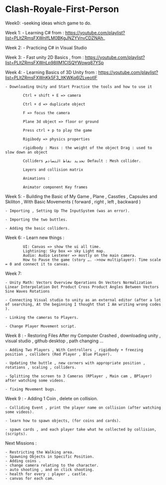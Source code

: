 # Clash-Royale-First-Person

Week0:
	-seeking ideas which game to do.

Week 1:
	- Learning C# from : https://youtube.com/playlist?list=PLltZRmsFXWnIfLM0BKgJNZYVnvCDZNAh_

Week 2:
	- Practicing C# in Visual Studio

Week 3:
	- Fast unity 2D Basics , from : https://youtube.com/playlist?list=PLltZRmsFXWnLp98IIM1CISQYWowq87YSp

Week 4:
	- Learning Basics of 3D Unity from : https://youtube.com/playlist?list=PLltZRmsFXWnKk5F3_ltKWKq6lZLveotIF
	
	- Downloading Unity and Start Practice the tools and how to use it
	
			Ctrl + shift + E => camera

			Ctrl + d => duplicate object

			F => focus the camera

			Plane 3d object => floor or ground

			Press ctrl + p to play the game

			Rigibody => physics properties

			rigidbody : Mass : the weight of the object Drag : used to slow down an object

			Colliders تحديد نقاط التصادم Default : Mesh collider.

			Layers and collision matrix

			Animations :

			Animator component Key frames

Week 5:
	- Building the Basic of My Game , Plane , Casstles , Capsules and Skiliton , With Basic Movements ( forward , right , left , backward )
	
	- Importing , Setting Up The InputSystem (was an error).
	
	- Importing the two buttles.

	- Adding the basic colliders.

Week 6:
	- Learn new things :

			UI: Canvas => show the ui all time.
			Lightining: Sky box => sky Light map.
			Audio: Audio Lestener => mostly on the main camera.
			How to Pause the game (story …. ->now multiplayer): Time scale = 0 and connect it to canvas.

Week 7:

	- Unity Math: Vectors Overview Operations On Vectors Normalization Linear Interpolation Dot Product Cross Product Angles Between Vectors Sine Waves Rotations

	- Connecting Visual studio to unity as an external editor (after a lot of searching, At the beginning I thought that I Am writing wrong codes ).

	- Linking the cameras to Players.

	- Change Player Movement script.


Week 8 :
	- Restoring Files After my Computer Crashed , downloading unity , visual studio , github desktop , path changing ...

	- Adding Two Players , With Controllers , rigidbody + freezing position , colliders (Red Player , Blue Player).

	- Updating the buttle , new corners with appropriate position , rotations , scaling , colliders.

	- Splitting the screen to 3 Cameras (RPlayer , Main cam , BPlayer) after watching some videos.

	- fixing Movement bugs.

Week 9 :
	- Adding 1 Coin , delete on collision.

	- Colliding Event , print the player name on collision (after watching some videos).

	- learn how to spawn objects, (for coins and cards).

	- spawn cards , and each player take what he collected by collision, (scripts).

Next Missions :
	
	- Restricting the Walking area.
	- Spawning Objects in Specific Position.
	- Adding coins .
	- change camera relating to the character.
	- auto shooting , and on click shooting.
	- health for every : player , castle.
	- canvas for each cam.
